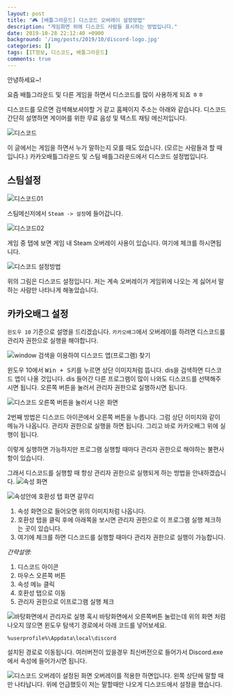 ```yaml
---
layout: post
title: "🎮 [배틀그라운드] 디스코드 오버레이 설정방법"
description: "게임화면 위에 디스코드 사람들 표시하는 방법입니다."
date: 2019-10-28 22:12:40 +0900
background: '/img/posts/2019/10/discord-logo.jpg'
categories: []
tags: [IT정보, 디스코드, 배틀그라운드]
comments: true
---
```


안녕하세요~!

요즘 배틀그라운드 및 다른 게임을 하면서 디스코드를 많이 사용하게 되죠 ㅎㅎ

디스코드를 모르면 검색해보셔야할 거 같고 홈페이지 주소는 아래와 같습니다.
디스코드 간단히 설명하면 게이머를 위한 무료 음성 및 텍스트 채팅 메신저입니다.

![디스코드](/img/posts/2019/10/discord-download.png)

이 글에서는 게임을 하면서 누가 말하는지 모를 때도 있습니다.
(모르는 사람들과 할 때입니다.)
카카오배틀그라운드 및 스팀 배틀그라운드에서 디스코드 설정법입니다.

## 스팀설정
![디스코드01](/img/posts/2019/10/discord01.png)

스팀메신저에서 `Steam -> 설정`에 들어갑니다.

![디스코드02](/img/posts/2019/10/discord02.png)

게임 중 탭에 보면 게임 내 Steam 오버레이 사용이 있습니다. 여기에 체크를 하시면됩니다.

![디스코드 설정방법](/img/posts/2019/10/discord03.png)

위의 그림은 디스코드 설정입니다.
저는 계속 오버레이가 게임위에 나오는 게 싫어서 말하는 사람만 나타나게 해놓았습니다.

## 카카오배그 설정
`윈도우 10` 기준으로 설명을 드리겠습니다. `카카오배그`에서 오버레이를 하려면 디스코드를 관리자 권한으로 실행을 해야합니다.

![window 검색을 이용하여 디스코드 앱(프로그램) 찾기](/img/posts/2019/10/discord04.png)

윈도우 10에서 <kbd>Win + S</kbd>키를 누르면 상단 이미지처럼 뜹니다. dis을 검색하면 디스코드 앱이 나올 것입니다. dis 들어간 다른 프로그램이 많이 나와도 디스코드를 선택해주시면 됩니다.
오른쪽 버튼을 눌러서 관리자 권한으로 실행하시면 됩니다.

![디스코드 오른쪽 버튼을 눌러서 나온 화면](/img/posts/2019/10/discord05.png)

2번째 방법은 디스코드 아이콘에서 오른쪽 버튼을 누릅니다. 그럼 상단 이미지와 같이 메뉴가 나옵니다.
관리자 권한으로 실행을 하면 됩니다. 그리고 바로 카카오배그 위에 실행이 됩니다.

이렇게 실행하면 가능하지만 프로그램 실행할 때마다 관리자 권한으로 해야하는 불편사항이 있습니다.

그래서 디스코드를 실행할 때 항상 관리자 권한으로 실행되게 하는 방법을 안내하겠습니다.
![속성 화면](/img/posts/2019/10/discord06.png)

![속성안에 호환성 탭 화면 갈무리](/img/posts/2019/10/discord07.png)
1. 속성 화면으로 들어오면 위의 이미지처럼 나옵니다.
2. 호환성 탭을 클릭 후에 아래쪽을 보시면 관리자 권한으로 이 프로그램 실행 체크하는 곳이 있습니다.
3. 여기에 체크를 하면 디스코드를 실행할 때마다 관리자 권한으로 실행이 가능합니다.

*간략설명:*
1. 디스코드 아이콘 
2. 마우스 오른쪽 버튼
3. 속성 메뉴 클릭
4. 호환성 탭으로 이동
5. 관리자 권한으로 이프로그램 실행 체크

![바탕화면에서 관리자로 실행](/img/posts/2019/10/discord08.gif)
혹시 바탕화면에서 오른쪽버튼 눌렀는데 위의 화면 처럼 나오지 않으면 윈도우 탐색기 경로에서 아래 코드를 넣어보세요.

```
%userprofile%\Appdata\local\discord
```
설치된 경로로 이동됩니다. 여러버전이 있을경우 최신버전으로 들어가서 Discord.exe에서 속성에 들어가시면 됩니다.

![디스코드 오버레이 설정된 화면](/img/posts/2019/10/discord09.png)
오버레이를 적용한 하면입니다. 왼쪽 상단에 말할 때만 나타납니다.
위에 언급했듯이 저는 말할때만 나오게 디스코드에서 설정을 했습니다.
